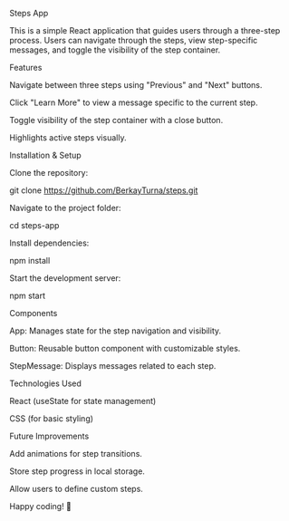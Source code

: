Steps App

This is a simple React application that guides users through a three-step process. Users can navigate through the steps, view step-specific messages, and toggle the visibility of the step container.

Features

Navigate between three steps using "Previous" and "Next" buttons.

Click "Learn More" to view a message specific to the current step.

Toggle visibility of the step container with a close button.

Highlights active steps visually.

Installation & Setup

Clone the repository:

git clone https://github.com/BerkayTurna/steps.git

Navigate to the project folder:

cd steps-app

Install dependencies:

npm install

Start the development server:

npm start

Components

App: Manages state for the step navigation and visibility.

Button: Reusable button component with customizable styles.

StepMessage: Displays messages related to each step.

Technologies Used

React (useState for state management)

CSS (for basic styling)

Future Improvements

Add animations for step transitions.

Store step progress in local storage.

Allow users to define custom steps.

Happy coding! 🚀

